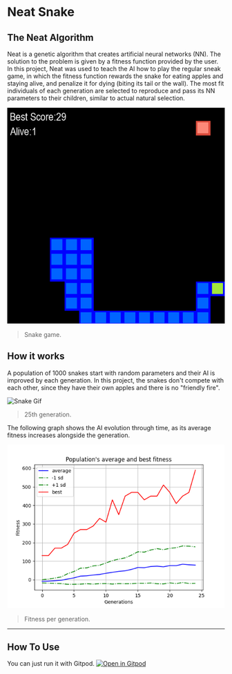 # Neat Snake

## The Neat Algorithm
Neat is a genetic algorithm that creates artificial neural networks (NN). The solution to the problem is given by a fitness function provided by the user. In this project, Neat was used to teach the AI how to play the regular sneak game, in which the fitness function rewards the snake for eating apples and staying alive, and penalize it for dying (biting its tail or the wall). The most fit individuals of each generation are selected to reproduce and pass its NN parameters to their children, similar to actual natural selection.

![Neat Snake](./images/snake_example.png)
> Snake game.

## How it works

A population of 1000 snakes start with random parameters and their AI is improved by each generation. In this project, the snakes don't compete with each other, since they have their own apples and there is no "friendly fire".

![Snake Gif](./images/snake_gif.gif)
> 25th generation.

The following graph shows the AI evolution through time, as its average fitness increases alongside the generation.

![Neat Snake](./images/avg_fitness.png)
> Fitness per generation.

---

## How To Use
You can just run it with Gitpod.
[![Open in Gitpod](https://gitpod.io/button/open-in-gitpod.svg)](https://gitpod.io/#https://github.com/matrodrigues123/Neat-Snake/master/snake_game.py)

